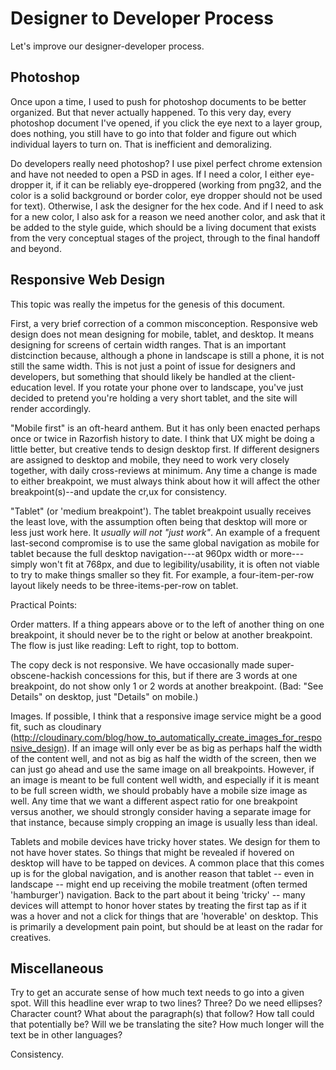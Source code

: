 # Designer to Developer Process

Let's improve our designer-developer process.


## Photoshop

Once upon a time, I used to push for photoshop documents to be better organized.  But that never actually happened.  To this very day, every photoshop document I've opened, if you click the eye next to a layer group, does nothing, you still have to go into that folder and figure out which individual layers to turn on.  That is inefficient and demoralizing.

Do developers really need photoshop?  I use pixel perfect chrome extension and have not needed to open a PSD in ages.  If I need a color, I either eye-dropper it, if it can be reliably eye-droppered (working from png32, and the color is a solid background or border color, eye dropper should not be used for text).  Otherwise, I ask the designer for the hex code.  And if I need to ask for a new color, I also ask for a reason we need another color, and ask that it be added to the style guide, which should be a living document that exists from the very conceptual stages of the project, through to the final handoff and beyond.


## Responsive Web Design

This topic was really the impetus for the genesis of this document.

First, a very brief correction of a common misconception.  Responsive web design does not mean designing for mobile, tablet, and desktop.  It means designing for screens of certain width ranges.  That is an important distcinction because, although a phone in landscape is still a phone, it is not still the same width. This is not just a point of issue for designers and developers, but something that should likely be handled at the client-education level.  If you rotate your phone over to landscape, you've just decided to pretend you're holding a very short tablet, and the site will render accordingly.

"Mobile first" is an oft-heard anthem.  But it has only been enacted perhaps once or twice in Razorfish history to date. I think that UX might be doing a little better, but creative tends to design desktop first.  If different designers are assigned to desktop and mobile, they need to work very closely together, with daily cross-reviews at minimum.  Any time a change is made to either breakpoint, we must always think about how it will affect the other breakpoint(s)--and update the cr,ux for consistency.

"Tablet" (or 'medium breakpoint').  The tablet breakpoint usually receives the least love, with the assumption often being that desktop will more or less just work here.  It _usually will not "just work"_.  An example of a frequent last-second compromise is to use the same global navigation as mobile for tablet because the full desktop navigation---at 960px width or more---simply won't fit at 768px, and due to legibility/usability, it is often not viable to try to make things smaller so they fit.  For example, a four-item-per-row layout likely needs to be three-items-per-row on tablet.


Practical Points:

Order matters.  If a thing appears above or to the left of another thing on one breakpoint, it should never be to the right or below at another breakpoint.  The flow is just like reading: Left to right, top to bottom.

The copy deck is not responsive.  We have occasionally made super-obscene-hackish concessions for this, but if there are 3 words at one breakpoint, do not show only 1 or 2 words at another breakpoint. (Bad: "See Details" on desktop, just "Details" on mobile.)

Images.  If possible, I think that a responsive image service might be a good fit, such as cloudinary (http://cloudinary.com/blog/how_to_automatically_create_images_for_responsive_design).  If an image will only ever be as big as perhaps half the width of the content well, and not as big as half the width of the screen, then we can just go ahead and use the same image on all breakpoints.  However, if an image is meant to be full content well width, and especially if it is meant to be full screen width, we should probably have a mobile size image as well.  Any time that we want a different aspect ratio for one breakpoint versus another, we should strongly consider having a separate image for that instance, because simply cropping an image is usually less than ideal.

Tablets and mobile devices have tricky hover states.  We design for them to not have hover states.  So things that might be revealed if hovered on desktop will have to be tapped on devices.  A common place that this comes up is for the global navigation, and is another reason that tablet -- even in landscape -- might end up receiving the mobile treatment (often termed 'hamburger') navigation.  Back to the part about it being 'tricky' -- many devices will attempt to honor hover states by treating the first tap as if it was a hover and not a click for things that are 'hoverable' on desktop.  This is primarily a development pain point, but should be at least on the radar for creatives.


## Miscellaneous

Try to get an accurate sense of how much text needs to go into a given spot.  Will this headline ever wrap to two lines? Three?  Do we need ellipses?  Character count?  What about the paragraph(s) that follow?  How tall could that potentially be?  Will we be translating the site?  How much longer will the text be in other languages?

Consistency.

